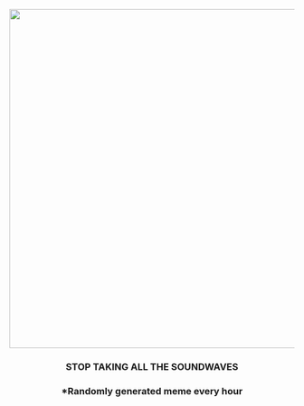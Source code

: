 <p align="center">
        <img src="https://i.redd.it/f6ffg2ceqw091.png" width="600" height="600">
        </p>
        <h3 align="center">STOP TAKING ALL THE SOUNDWAVES</h3>
        <h3 align="center">*Randomly generated meme every hour</h3>
    